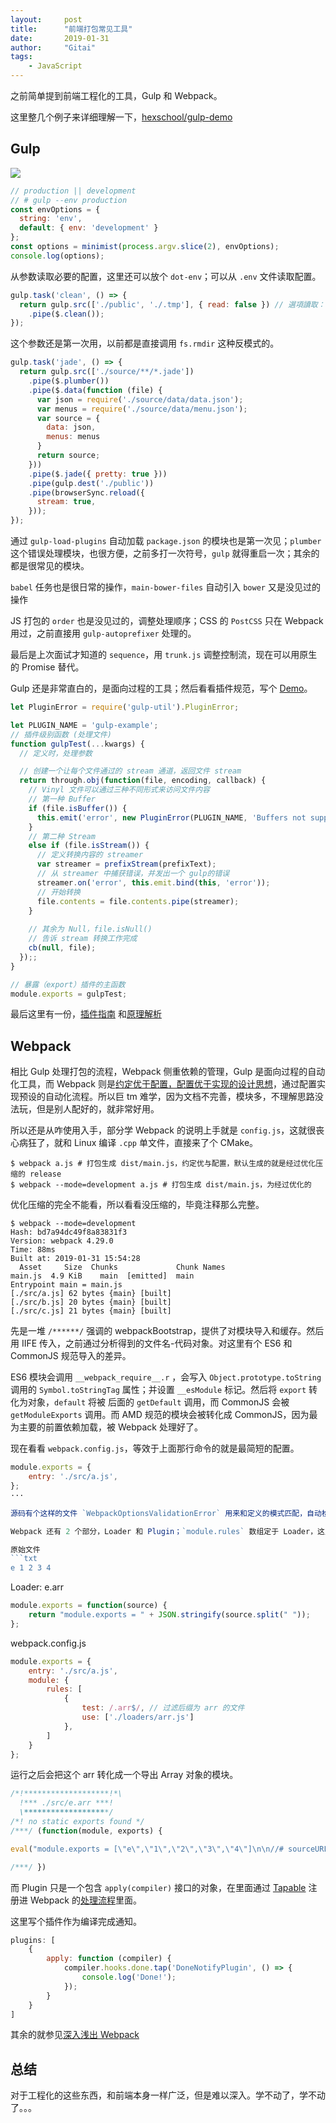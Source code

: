 ```yaml
---
layout:     post
title:      "前端打包常见工具"
date:       2019-01-31
author:     "Gitai"
tags:
	- JavaScript
---
```


之前简单提到前端工程化的工具，Gulp 和 Webpack。

这里整几个例子来详细理解一下，[hexschool/gulp-demo](https://github.com/hexschool/gulp-demo)

## Gulp

![](https://i.loli.net/2019/01/31/5c52667e884af.png)

<!-- more -->

```javascript
// production || development
// # gulp --env production
const envOptions = {
  string: 'env',
  default: { env: 'development' }
};
const options = minimist(process.argv.slice(2), envOptions);
console.log(options);
```

从参数读取必要的配置，这里还可以放个 `dot-env`；可以从 `.env` 文件读取配置。

```javascript
gulp.task('clean', () => {
  return gulp.src(['./public', './.tmp'], { read: false }) // 選項讀取：false阻止gulp讀取文件的內容，使此任務更快。
    .pipe($.clean());
});
```

这个参数还是第一次用，以前都是直接调用 `fs.rmdir` 这种反模式的。

```javascript
gulp.task('jade', () => {
  return gulp.src(['./source/**/*.jade'])
    .pipe($.plumber())
    .pipe($.data(function (file) {
      var json = require('./source/data/data.json');
      var menus = require('./source/data/menu.json');
      var source = {
        data: json,
        menus: menus
      }
      return source;
    }))
    .pipe($.jade({ pretty: true }))
    .pipe(gulp.dest('./public'))
    .pipe(browserSync.reload({
      stream: true,
    }));
});
```

通过 `gulp-load-plugins` 自动加载 `package.json` 的模块也是第一次见；`plumber` 这个错误处理模块，也很方便，之前多打一次符号，`gulp` 就得重启一次；其余的都是很常见的模块。

`babel` 任务也是很日常的操作，`main-bower-files` 自动引入 `bower` 又是没见过的操作

JS 打包的 `order` 也是没见过的，调整处理顺序；CSS 的 `PostCSS` 只在 Webpack 用过，之前直接用 `gulp-autoprefixer` 处理的。

最后是上次面试才知道的 `sequence`，用 `trunk.js` 调整控制流，现在可以用原生的 Promise 替代。

Gulp 还是非常直白的，是面向过程的工具；然后看看插件规范，写个 [Demo](https://gulpjs.org/zh/writing-a-plugin/dealing-with-streams.html)。

```javascript
let PluginError = require('gulp-util').PluginError;

let PLUGIN_NAME = 'gulp-example';
// 插件级别函数 (处理文件)
function gulpTest(...kwargs) {
  // 定义时，处理参数

  // 创建一个让每个文件通过的 stream 通道，返回文件 stream
  return through.obj(function(file, encoding, callback) {
    // Vinyl 文件可以通过三种不同形式来访问文件内容
    // 第一种 Buffer
    if (file.isBuffer()) {
      this.emit('error', new PluginError(PLUGIN_NAME, 'Buffers not supported!'));
    }
    // 第二种 Stream
    else if (file.isStream()) {
      // 定义转换内容的 streamer
      var streamer = prefixStream(prefixText);
      // 从 streamer 中捕获错误，并发出一个 gulp的错误
      streamer.on('error', this.emit.bind(this, 'error'));
      // 开始转换
      file.contents = file.contents.pipe(streamer);
    }
    
    // 其余为 Null，file.isNull()
    // 告诉 stream 转换工作完成
    cb(null, file);
  });;
}

// 暴露（export）插件的主函数
module.exports = gulpTest;
```

最后这里有一份，[插件指南](https://github.com/lin-xin/blog/issues/2) 和[原理解析](https://segmentfault.com/a/1190000003770541)

## Webpack

相比 Gulp 处理打包的流程，Webpack 侧重依赖的管理，Gulp 是面向过程的自动化工具，而 Webpack 则是[约定优于配置，配置优于实现的设计思想](https://zhuanlan.zhihu.com/p/32886546)，通过配置实现预设的自动化流程。所以巨 tm 难学，因为文档不完善，模块多，不理解思路没法玩，但是别人配好的，就非常好用。

所以还是从咋使用入手，部分学 Webpack 的说明上手就是 `config.js`，这就很丧心病狂了，就和 Linux 编译 `.cpp` 单文件，直接来了个 CMake。

```shell
$ webpack a.js # 打包生成 dist/main.js，约定优与配置，默认生成的就是经过优化压缩的 release
$ webpack --mode=development a.js # 打包生成 dist/main.js，为经过优化的
```

优化压缩的完全不能看，所以看看没压缩的，毕竟注释那么完整。

```shell
$ webpack --mode=development
Hash: bd7a94dc49f8a83831f3
Version: webpack 4.29.0
Time: 88ms
Built at: 2019-01-31 15:54:28
  Asset     Size  Chunks             Chunk Names
main.js  4.9 KiB    main  [emitted]  main
Entrypoint main = main.js
[./src/a.js] 62 bytes {main} [built]
[./src/b.js] 20 bytes {main} [built]
[./src/c.js] 21 bytes {main} [built]
```

先是一堆 `/******/` 强调的 webpackBootstrap，提供了对模块导入和缓存。然后用 IIFE 传入，之前通过分析得到的文件名-代码对象。对这里有个 ES6 和 CommonJS 规范导入的差异。

ES6 模块会调用 `__webpack_require__.r` ，会写入 `Object.prototype.toString` 调用的 `Symbol.toStringTag` 属性；并设置 `__esModule` 标记。然后将 `export` 转化为对象，`default` 将被 后面的 `getDefault` 调用，而 CommonJS 会被 `getModuleExports` 调用。而 AMD 规范的模块会被转化成 CommonJS，因为最为主要的前置依赖加载，被 Webpack 处理好了。

现在看看 `webpack.config.js`，等效于上面那行命令的就是最简短的配置。

```js
module.exports = {
    entry: './src/a.js',
};
···

源码有个这样的文件 `WebpackOptionsValidationError` 用来和定义的模式匹配，自动检查参数是否符合要求，所以这里的 `entry` 如果写错字符，或者写了一个未定义的属性，加载时都会被检测出来。参照错误报告也能快速弄明白咋配置。

Webpack 还有 2 个部分，Loader 和 Plugin；`module.rules` 数组定于 Loader，这里写个加载列表的 Loader，通过它导入的文件都会被拆分处理成 Array。

原始文件
​```txt
e 1 2 3 4
```

Loader: e.arr
```javascript
module.exports = function(source) {
    return "module.exports = " + JSON.stringify(source.split(" "));
};
```

webpack.config.js
```javascript
module.exports = {
    entry: './src/a.js',
    module: {
        rules: [
            {
                test: /.arr$/, // 过滤后缀为 arr 的文件
                use: ['./loaders/arr.js']
            },
        ]
    }
};
```

运行之后会把这个 arr 转化成一个导出 Array 对象的模块。

```javascript
/*!*******************!*\
  !*** ./src/e.arr ***!
  \*******************/
/*! no static exports found */
/***/ (function(module, exports) {

eval("module.exports = [\"e\",\"1\",\"2\",\"3\",\"4\"]\n\n//# sourceURL=webpack:///./src/e.arr?");

/***/ })
```

而 Plugin 只是一个包含 `apply(compiler)` 接口的对象，在里面通过 [Tapable](https://webpack.docschina.org/api/tapable/) 注册进 Webpack 的[处理流程](https://webpack.docschina.org/api/compiler-hooks/)里面。

这里写个插件作为编译完成通知。

```javascript
plugins: [
    {
        apply: function (compiler) {
            compiler.hooks.done.tap('DoneNotifyPlugin', () => {
                console.log('Done!');
            });
        }
    }
]
```

其余的就参见[深入浅出 Webpack](http://webpack.wuhaolin.cn/)



## 总结

对于工程化的这些东西，和前端本身一样广泛，但是难以深入。学不动了，学不动了。。。